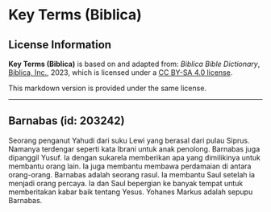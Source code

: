 # Key Terms (Biblica)

## License Information

**Key Terms (Biblica)** is based on and adapted from: _Biblica Bible Dictionary_, [Biblica, Inc.](https://www.biblica.com/), 2023, which is licensed under a [CC BY-SA 4.0 license](https://creativecommons.org/licenses/by-sa/4.0/legalcode.en).

This markdown version is provided under the same license.



--------------------------------

## Barnabas (id: 203242)

Seorang penganut Yahudi dari suku Lewi yang berasal dari pulau Siprus. Namanya terdengar seperti kata Ibrani untuk anak penolong. Barnabas juga dipanggil Yusuf. Ia dengan sukarela memberikan apa yang dimilikinya untuk membantu orang lain. Ia juga membantu membawa perdamaian di antara orang\-orang. Barnabas adalah seorang rasul. Ia membantu Saul setelah ia menjadi orang percaya. Ia dan Saul bepergian ke banyak tempat untuk memberitakan kabar baik tentang Yesus. Yohanes Markus adalah sepupu Barnabas.


